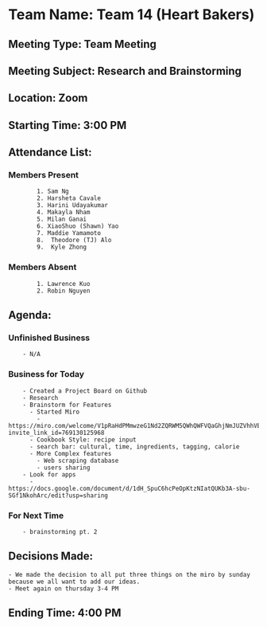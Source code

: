 # Team Name: Team 14 (Heart Bakers)
## Meeting Type: Team Meeting
## Meeting Subject: Research and Brainstorming
## Location: Zoom
## Starting Time: 3:00 PM
## Attendance List:
###     Members Present
            1. Sam Ng
            2. Harsheta Cavale
            3. Harini Udayakumar
            4. Makayla Nham
            5. Milan Ganai
            6. XiaoShuo (Shawn) Yao
            7. Maddie Yamamoto
            8.  Theodore (TJ) Alo
            9.  Kyle Zhong
###     Members Absent
            1. Lawrence Kuo
            2. Robin Nguyen
## Agenda:
###     Unfinished Business
        - N/A
### Business for Today
        - Created a Project Board on Github
        - Research 
        - Brainstorm for Features
          - Started Miro
            - https://miro.com/welcome/V1pRaHdPMmwzeG1Nd2ZQRWM5QWhQWFVQaGhjNmJUZVhhVERGbE54NlJHajFXRThTRGEwd0hWMG13TDN0aE9VenwzMDc0NDU3MzY2MDIwNjQwOTQy?invite_link_id=769130125968 
          - Cookbook Style: recipe input
          - search bar: cultural, time, ingredients, tagging, calorie 
          - More Complex features
            - Web scraping database
            - users sharing
        - Look for apps
          - https://docs.google.com/document/d/1dH_SpuC6hcPeOpKtzNIatQUKb3A-sbu-SGf1NkohArc/edit?usp=sharing

###     For Next Time
        - brainstorming pt. 2
## Decisions Made:
    - We made the decision to all put three things on the miro by sunday because we all want to add our ideas.
    - Meet again on thursday 3-4 PM
## Ending Time: 4:00 PM
